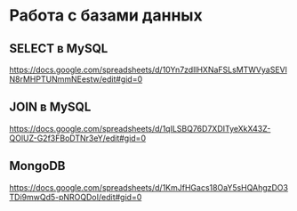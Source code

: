 # Работа с базами данных
## SELECT в MySQL
https://docs.google.com/spreadsheets/d/10Yn7zdllHXNaFSLsMTWVyaSEVlN8rMHPTUNmmNEestw/edit#gid=0
## JOIN в MySQL
https://docs.google.com/spreadsheets/d/1qILSBQ76D7XDITyeXkX43Z-QOlUZ-G2f3FBoDTNr3eY/edit#gid=0
## MongoDB
https://docs.google.com/spreadsheets/d/1KmJfHGacs18OaY5sHQAhgzDO3TDi9mwQd5-pNROQDoI/edit#gid=0
